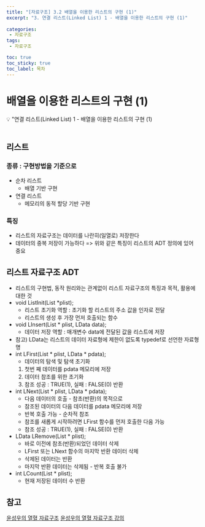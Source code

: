 ```yaml
---
title: "[자료구조] 3.2 배열을 이용한 리스트의 구현 (1)" 
excerpt: "3. 연결 리스트(Linked List) 1 - 배열을 이용한 리스트의 구현 (1)"
 
categories:  
 - 자료구조
tags: 
 - 자료구조

toc: true
toc_sticky: true
toc_label: 목차
---
```

# 배열을 이용한 리스트의 구현 (1)

<aside>
💡 "연결 리스트(Linked List) 1  - 배열을 이용한 리스트의 구현 (1)
</aside>
<br>

## 리스트
### 종류 : 구현방법을 기준으로
- 순차 리스트
  - 배열 기반 구현 
- 연결 리스트
  - 메모리의 동적 할당 기반 구현
  
### 특징 
- 리스트의 자료구조는 데이터를 나란히(일열로) 저장한다
- 데이터의 중복 저장이 가능하다
=> 위와 같은 특징이 리스트의 ADT 정의에 있어 중요

## 리스트 자료구조 ADT
- 리스트의 구현법, 동작 원리와는 관계없이 리스트 자료구조의 특징과 목적, 활용에 대한 것
- void ListInit(List *plist);
  - 리스트 초기화 역할 
   : 초기화 할 리스트의 주소 값을 인자로 전달
  - 리스트의 생성 후 가장 먼저 호출되는 함수 
- void LInsert(List * plist, LData data);
  - 데이터 저장 역할
   : 매개변수 data에 전달된 값을 리스트에 저장 
- 참고) LData는 리스트의 데이터 자료형에 제한이 없도록 typedef로 선언한 자료형명 
- int LFirst(List * plist, LData * pdata);
  - 데이터의 탐색 및 탐색 초기화
  1. 첫번 째 데이터를 pdata 메모리에 저장
  2. 데이터 참조를 위한 초기화
  3. 참조 성공 : TRUE(1), 실패  : FALSE(0) 반환
- int LNext(List * plist, LData * pdata);
  -  다음 데이터의 호출 -    참초(반환)의 목적으로
  -  참조된 데이터의 다음 데이터를 pdata 메모리에 저장  
  -  반복 호출 가능 - 순차적 참조
  -  참조를 새롭게 시작하려면 LFirst 함수를 먼저 호출한 다음 가능
  -   참조 성공 : TRUE(1), 실패  : FALSE(0) 반환
-  LData LRemove(List * plist);
   - 바로 이전에 참초(반환)되었던 데이터 삭제
   - LFirst 또는 LNext 함수의 마지막 반환 데이터 삭제
   - 삭제된 데이터는 반환
   - 마지막 반환 데이터는 삭제됨 - 반복 호출 불가
- int LCount(List * plist);
  - 현재 저장된 데이터 수 반환



## 참고

[윤성우의 열혈 자료구조](https://book.naver.com/bookdb/book_detail.nhn?bid=6809127) 
[윤성우의 열혈 자료구조 강의](http://www.orentec.co.kr/teachlist/DA_ST_1/teach_sub1.php)
